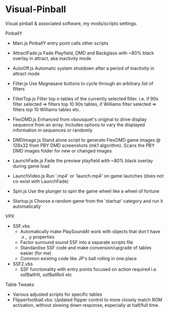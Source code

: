 # Visual-Pinball
Visual pinball & associated software, my mods/scripts settings.

PinballY
  - Main.js         PinballY entry point calls other scripts
  
  - AttractFade.js  Fade Playfield, DMD and Backglass with ~80% black overlay in attract, aka inactivity mode 
  - AutoOff.js      Automatic system shutdown after a period of inactivity in attract mode
  
  - Filter.js       Use Magnasave buttons to cycle through an arbitrary list of filters
  - FilterTop.js    Filter top n tables of the currently selected filter.
                    i.e. if 90s filter selected => filters top 10 90s tables,
                         if Williams filter selected => filters top 10 Williams tables etc.
  
  - FlexDMD.js      Enhanced from vbousquet's original to drive display sequence from an array.
                    Includes options to vary the displayed information in sequences or randomly
  
  - DMDImage.js     Stand alone script to generate FlexDMD game images @ 128x32 from PBY DMD screenshots (mk1 algorithm).
                    Scans the PBY DMD images folder for new or changed images
  
  - LaunchFade.js   Fade the preview playfield with ~80% black overlay during game load
  - LaunchVideo.js  Run '<mediaName>.mp4' or 'launch.mp4' on game launches (does not co-exist with LaunchFade)
  
  - Spin.js         Use the plunger to spin the game wheel like a wheel of fortune
  - Startup.js      Choose a random game from the 'startup' category and run it automatically


VPX
  - SSF.vbs
    - Automatically make PlaySoundAt work with objects that don't have .x , .y properties
    - Factor surround sound SSF into a separate scripts file
    - Standardise SSF code and make conversion/upgrade of tables easier (for me) 
    - Common existing code like JP's ball rolling in one place  
  - SSF2.vbs
    - SSF functionality with entry points focused on action required i.e. ssfBallHit, ssfBallRoll etc

Table Tweaks
  - Various adjusted scripts for specific tables
  - Flipperfootball.vbs: Updated flipper control to more closely match ROM activation, without slowing down response, especially at half/full time.
